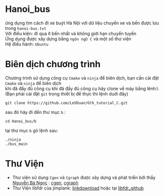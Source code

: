 # Hanoi_bus
ứng dụng tìm cách đi xe buýt Hà Nội với dữ liệu chuyến xe và bến được lưu trong `hanoi-bus.txt`\
Với điều kiện: đi qua ít bến nhất và không giới hạn chuyển tuyến\
Ứng dụng được xây dựng bằng `ngôn ngữ C` và một số thư viện\
Hệ điều hành: `Ubuntu`
# Biên dịch chương trình
Chương trình sử dụng công cụ `Cmake` và `ninja` để biên dịch, bạn cần cài đặt `Cmake` và `ninja` để biên dịch\
khi đã đầy đủ công cụ 
khi đã đầy đủ công cụ hãy clone về máy bằng lênh:\ 
(Bạn phải cài đặt `git` trong thiết bị để thực thi lệnh duới đây)
```
git clone https://github.com/LeVDuan/Gtk_tutorial_C.git
```
sau đó hãy đi đến thư mục `b` :
```
cd Hanoi_bus/b
```
tại thư mục `b` gõ lệnh sau:
``` 
./ninja
./bus_main
```
# Thư Viện
* Thư viện sử dụng `Cgen` và `Cgraph` được xây dựng và phát triển bởi thầy [Nguyễn Bá Ngọc](https://github.com/bangoc) : 
[cgen](https://github.com/bangoc/cgen), [cgraph](https://github.com/bangoc/cgraph)
* Thư Viện libfdr của jimplank: [linkdownload](http://web.eecs.utk.edu/~jplank/plank/classes/cs360/360/notes/Libfdr/) hoặc tại [libfdr_github](https://github.com/bangoc/libfdr)
